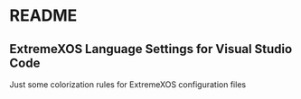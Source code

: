 # README
## ExtremeXOS Language Settings for Visual Studio Code


Just some colorization rules for ExtremeXOS configuration files
